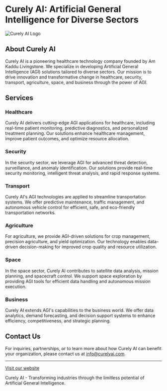 # Curely AI: Artificial General Intelligence for Diverse Sectors

![Curely AI Logo](curely_ai_logo.png)

## About Curely AI

Curely AI is a pioneering healthcare technology company founded by Am Kaddu Livingstone. We specialize in developing Artificial General Intelligence (AGI) solutions tailored to diverse sectors. Our mission is to drive innovation and transformative change in healthcare, security, transport, agriculture, space, and business through the power of AGI.

## Services

### Healthcare

Curely AI delivers cutting-edge AGI applications for healthcare, including real-time patient monitoring, predictive diagnostics, and personalized treatment planning. Our solutions enhance healthcare management, improve patient outcomes, and optimize resource allocation.

### Security

In the security sector, we leverage AGI for advanced threat detection, surveillance, and anomaly identification. Our solutions provide real-time security monitoring, intelligent threat analysis, and rapid response systems.

### Transport

Curely AI's AGI technologies are applied to streamline transportation systems. We offer predictive maintenance, traffic management, and autonomous vehicle control for efficient, safe, and eco-friendly transportation networks.

### Agriculture

For agriculture, we provide AGI-driven solutions for crop management, precision agriculture, and yield optimization. Our technology enables data-driven decision-making for improved crop quality and resource utilization.

### Space

In the space sector, Curely AI contributes to satellite data analysis, mission planning, and spacecraft control. We support space exploration by providing AGI tools for efficient data handling and autonomous mission execution.

### Business

Curely AI extends AGI's capabilities to the business world. We offer data analytics, demand forecasting, and decision support systems to enhance efficiency, competitiveness, and strategic planning.

## Contact Us

For inquiries, partnerships, or to learn more about how Curely AI can benefit your organization, please contact us at [info@curelyai.com](mailto:info@curelyai.com).

---

[Visit our website](https://www.curelyai.com)

Curely AI - Transforming industries through the limitless potential of Artificial General Intelligence.
